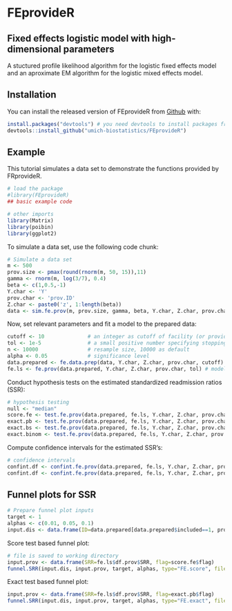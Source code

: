 
<!-- README.md is generated from README.Rmd. Please edit that file -->

# FEprovideR

## Fixed effects logistic model with high-dimensional parameters

<!-- badges: start -->

<!-- badges: end -->

A stuctured profile likelihood algorithm for the logistic fixed effects
model and an aproximate EM algorithm for the logistic mixed effects
model.

## Installation

You can install the released version of FEprovideR from
[Github](https://github.com/umich-biostatistics/FEprovideR)
with:

``` r
install.packages("devtools") # you need devtools to install packages from Github
devtools::install_github("umich-biostatistics/FEprovideR")
```

## Example

This tutorial simulates a data set to demonstrate the functions provided
by FRprovideR.

``` r
# load the package
#library(FEprovideR)
## basic example code

# other imports
library(Matrix)
library(poibin)
library(ggplot2)
```

To simulate a data set, use the following code chunk:

``` r
# Simulate a data set
m <- 500
prov.size <- pmax(round(rnorm(m, 50, 15)),11)
gamma <- rnorm(m, log(3/7), 0.4)
beta <- c(1,0.5,-1)
Y.char <- 'Y'
prov.char <- 'prov.ID'
Z.char <- paste0('z', 1:length(beta))
data <- sim.fe.prov(m, prov.size, gamma, beta, Y.char, Z.char, prov.char)
```

Now, set relevant parameters and fit a model to the prepared
data:

``` r
cutoff <- 10              # an integer as cutoff of facility (or provider) size with 10 as default
tol <- 1e-5               # a small positive number specifying stopping criterion of Newton-Raphson algorithm
n <- 10000                # resample size, 10000 as default
alpha <- 0.05             # significance level
data.prepared <- fe.data.prep(data, Y.char, Z.char, prov.char, cutoff) # data preparation
fe.ls <- fe.prov(data.prepared, Y.char, Z.char, prov.char, tol) # model fitting
```

Conduct hypothesis tests on the estimated standardized readmission
ratios (SSR):

``` r
# hypothesis testing
null <- "median"
score.fe <- test.fe.prov(data.prepared, fe.ls, Y.char, Z.char, prov.char, test="score", null, alpha)
exact.pb <- test.fe.prov(data.prepared, fe.ls, Y.char, Z.char, prov.char, test="exact.poisbinom", null, alpha)
exact.bs <- test.fe.prov(data.prepared, fe.ls, Y.char, Z.char, prov.char, test="exact.bootstrap", null, alpha, n)
exact.binom <- test.fe.prov(data.prepared, fe.ls, Y.char, Z.char, prov.char, test="exact.binom", null="median", alpha)
```

Compute confidence intervals for the estimated SSR’s:

``` r
# confidence intervals
confint.df <- confint.fe.prov(data.prepared, fe.ls, Y.char, Z.char, prov.char, alpha)
confint.df <- confint.fe.prov(data.prepared, fe.ls, Y.char, Z.char, prov.char, alpha = 0.1)
```

## Funnel plots for SSR

``` r
# Prepare funnel plot inputs
target <- 1
alphas <- c(0.01, 0.05, 0.1)
input.dis <- data.frame(ID=data.prepared[data.prepared$included==1, prov.char], prob=fe.ls$Exp)
```

Score test based funnel plot:

``` r
# file is saved to working directory
input.prov <- data.frame(SRR=fe.ls$df.prov$SRR, flag=score.fe$flag)
funnel.SRR(input.dis, input.prov, target, alphas, type="FE.score", file="./SRR_funnel_fe_score.pdf")
```

Exact test based funnel plot:

``` r
input.prov <- data.frame(SRR=fe.ls$df.prov$SRR, flag=exact.pb$flag)
funnel.SRR(input.dis, input.prov, target, alphas, type="FE.exact", file="./SRR_funnel_fe_exact.pdf")
```
